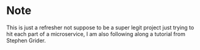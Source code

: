 # Note

This is just a refresher not suppose to be a super legit project just trying to hit each part of a microservice, I am also following along a tutorial from Stephen Grider.
